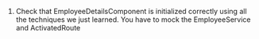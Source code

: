 1. Check that EmployeeDetailsComponent is initialized correctly using all the techniques we just learned. You have to mock the EmployeeService and ActivatedRoute

